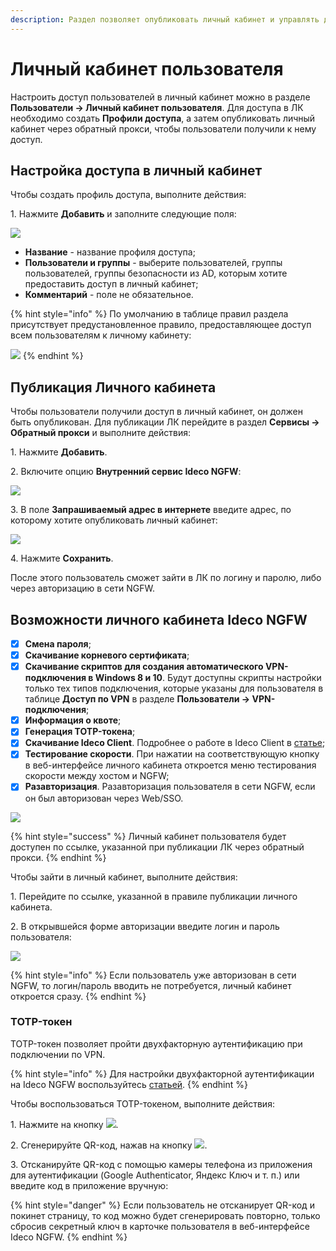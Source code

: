 ```yaml
---
description: Раздел позволяет опубликовать личный кабинет и управлять доступом пользователей к нему.
---
```


# Личный кабинет пользователя

Настроить доступ пользователей в личный кабинет можно в разделе **Пользователи -> Личный кабинет пользователя**. Для доступа в ЛК необходимо создать **Профили доступа**, а затем опубликовать личный кабинет через обратный прокси, чтобы пользователи получили к нему доступ.

## Настройка доступа в личный кабинет

Чтобы создать профиль доступа, выполните действия:

1\. Нажмите **Добавить** и заполните следующие поля:

![](/.gitbook/assets/user-personal-account.png)

* **Название** - название профиля доступа;
* **Пользователи и группы** - выберите пользователей, группы пользователей, группы безопасности из AD, которым хотите предоставить доступ в личный кабинет;
* **Комментарий** - поле не обязательное.

{% hint style="info" %}
По умолчанию в таблице правил раздела присутствует предустановленное правило, предоставляющее доступ всем пользователям к личному кабинету:

![](/.gitbook/assets/user-personal-account1.png)
{% endhint %}

## Публикация Личного кабинета

Чтобы пользователи получили доступ в личный кабинет, он должен быть опубликован. Для публикации ЛК перейдите в раздел **Сервисы -> Обратный прокси** и выполните действия:

1\. Нажмите **Добавить**.

2\. Включите опцию **Внутренний сервис Ideco NGFW**:

![](/.gitbook/assets/user-personal-account.gif)

3\. В поле **Запрашиваемый адрес в интернете** введите адрес, по которому хотите опубликовать личный кабинет:

![](/.gitbook/assets/user-personal-account2.png)

4\. Нажмите **Сохранить**.

После этого пользователь сможет зайти в ЛК по логину и паролю, либо через авторизацию в сети NGFW.

## Возможности личного кабинета Ideco NGFW

* [x] **Смена пароля**;
* [x] **Скачивание корневого сертификата**;
* [x] **Скачивание скриптов для создания автоматического VPN-подключения в Windows 8 и 10**. Будут доступны скрипты настройки только тех типов подключения, которые указаны для пользователя в таблице **Доступ по VPN** в разделе **Пользователи -> VPN-подключения**;
* [x] **Информация о квоте**;
* [x] **Генерация TOTP-токена**;
* [x] **Скачивание Ideco Client**. Подробнее о работе в Ideco Client в [статье](settings/users/ideco-client.md);
* [x] **Тестирование скорости**. При нажатии на соответствующую кнопку в веб-интерфейсе личного кабинета откроется меню тестирования скорости между хостом и NGFW;
* [x] **Разавторизация**. Разавторизация пользователя в сети NGFW, если он был авторизован через Web/SSO. 

![](/.gitbook/assets/user-personal-account5.png)

{% hint style="success" %}
Личный кабинет пользователя будет доступен по ссылке, указанной при публикации ЛК через обратный прокси.
{% endhint %}

Чтобы зайти в личный кабинет, выполните действия:

1\. Перейдите по ссылке, указанной в правиле публикации личного кабинета.

2\. В открывшейся форме авторизации введите логин и пароль пользователя:

![](/.gitbook/assets/user-personal-account4.png)

{% hint style="info" %}
Если пользователь уже авторизован в сети NGFW, то логин/пароль вводить не потребуется, личный кабинет откроется сразу.
{% endhint %}

### TOTP-токен

TOTP-токен позволяет пройти двухфакторную аутентификацию при подключении по VPN. 

{% hint style="info" %}
Для настройки двухфакторной аутентификации на Ideco NGFW воспользуйтесь [статьей](/settings/users/two-factor-authentication.md).
{% endhint %}

Чтобы воспользоваться TOTP-токеном, выполните действия:

1\. Нажмите на кнопку ![](/.gitbook/assets/icon-totp.png).

2\. Сгенерируйте QR-код, нажав на кнопку ![](/.gitbook/assets/icon-totp1.png).

3\. Отсканируйте QR-код с помощью камеры телефона из приложения для аутентификации (Google Authenticator, Яндекс Ключ и т. п.) или введите код в приложение вручную:

{% hint style="danger" %}
Если пользователь не отсканирует QR-код и покинет страницу, то код можно будет сгенерировать повторно, только сбросив секретный ключ в карточке пользователя в веб-интерфейсе Ideco NGFW.
{% endhint %}